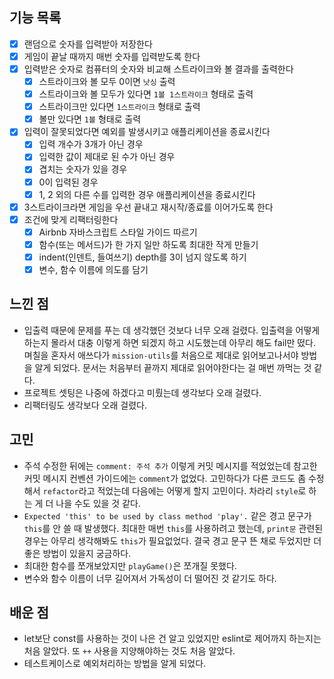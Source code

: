 ## 기능 목록

- [x] 랜덤으로 숫자를 입력받아 저장한다
- [x] 게임이 끝날 때까지 매번 숫자를 입력받도록 한다
- [x] 입력받은 숫자로 컴퓨터의 숫자와 비교해 스트라이크와 볼 결과를 출력한다
  - [x] 스트라이크와 볼 모두 0이면 `낫싱` 출력
  - [x] 스트라이크와 볼 모두가 있다면 `1볼 1스트라이크` 형태로 출력
  - [x] 스트라이크만 있다면 `1스트라이크` 형태로 출력
  - [x] 볼만 있다면 `1볼` 형태로 출력
- [x] 입력이 잘못되었다면 예외를 발생시키고 애플리케이션을 종료시킨다
  - [x] 입력 개수가 3개가 아닌 경우
  - [x] 입력한 값이 제대로 된 수가 아닌 경우
  - [x] 겹치는 숫자가 있을 경우
  - [x] 0이 입력된 경우
  - [x] 1, 2 외의 다른 수를 입력한 경우 애플리케이션을 종료시킨다
- [x] 3스트라이크라면 게임을 우선 끝내고 재시작/종료를 이어가도록 한다
- [x] 조건에 맞게 리팩터링한다
  - [x] Airbnb 자바스크립트 스타일 가이드 따르기
  - [x] 함수(또는 메서드)가 한 가지 일만 하도록 최대한 작게 만들기
  - [x] indent(인덴트, 들여쓰기) depth를 3이 넘지 않도록 하기
  - [x] 변수, 함수 이름에 의도를 담기
 
## 느낀 점

- 입출력 때문에 문제를 푸는 데 생각했던 것보다 너무 오래 걸렸다. 입출력을 어떻게 하는지 몰라서 대충 이렇게 하면 되겠지 하고 시도했는데 아무리 해도 fail만 떴다. 며칠을 혼자서 애쓰다가 `mission-utils`를 처음으로 제대로 읽어보고나서야 방법을 알게 되었다. 문서는 처음부터 끝까지 제대로 읽어야한다는 걸 매번 까먹는 것 같다.
- 프로젝트 셋팅은 나중에 하겠다고 미뤘는데 생각보다 오래 걸렸다.
- 리팩터링도 생각보다 오래 걸렸다.

## 고민

- 주석 수정한 뒤에는 `comment: 주석 추가` 이렇게 커밋 메시지를 적었었는데 참고한 커밋 메시지 컨벤션 가이드에는 `comment`가 없었다. 고민하다가 다른 코드도 좀 수정해서 `refactor`라고 적었는데 다음에는 어떻게 할지 고민이다. 차라리 `style`로 하는 게 더 나을 수도 있을 것 같다.
- `Expected 'this' to be used by class method 'play'.` 같은 경고 문구가 `this`를 안 쓸 때 발생했다. 최대한 매번 `this`를 사용하려고 했는데, `print문` 관련된 경우는 아무리 생각해봐도 `this`가 필요없었다. 결국 경고 문구 뜬 채로 두었지만 더 좋은 방법이 있을지 궁금하다.
- 최대한 함수를 쪼개보았지만 `playGame()`은 쪼개질 못했다.
- 변수와 함수 이름이 너무 길어져서 가독성이 더 떨어진 것 같기도 하다.

## 배운 점

- let보단 const를 사용하는 것이 나은 건 알고 있었지만 eslint로 제어까지 하는지는 처음 알았다. 또 `++` 사용을 지양해야하는 것도 처음 알았다.
- 테스트케이스로 예외처리하는 방법을 알게 되었다.
